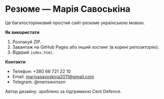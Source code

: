 # Резюме — Марія Савоськіна

Це багатосторінковий простий сайт-резюме українською мовою.

**Як використати**
1. Розпакуй ZIP.
2. Завантаж на GitHub Pages або інший хостинг (в корені репозиторію).
3. Відкрий `index.html`.

**Контакти**
- Телефон: +380 66 721 22 10
- Email: mariyasavoskina2011@gmail.com
- Telegram: @meriswonson

Автор дизайну: зроблено за підтримкою Cent Defence.
